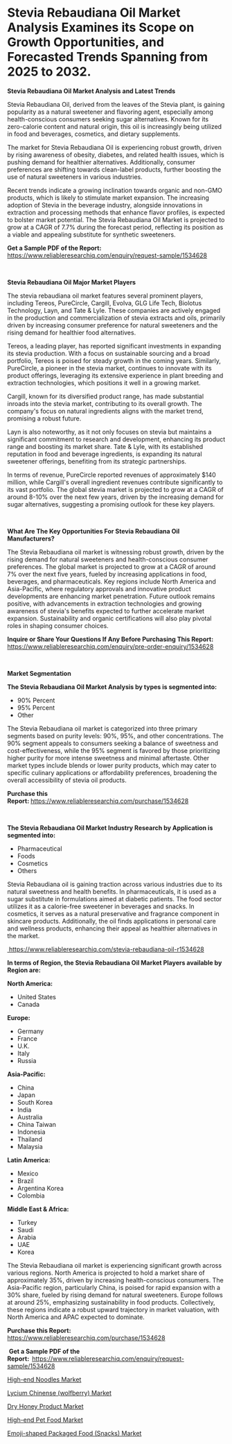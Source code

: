 <p><h1>Stevia Rebaudiana Oil Market Analysis Examines its Scope on Growth Opportunities, and Forecasted Trends Spanning from 2025 to 2032.</h1></p><p><strong>Stevia Rebaudiana Oil Market Analysis and Latest Trends</strong></p>
<p><p>Stevia Rebaudiana Oil, derived from the leaves of the Stevia plant, is gaining popularity as a natural sweetener and flavoring agent, especially among health-conscious consumers seeking sugar alternatives. Known for its zero-calorie content and natural origin, this oil is increasingly being utilized in food and beverages, cosmetics, and dietary supplements. </p><p>The market for Stevia Rebaudiana Oil is experiencing robust growth, driven by rising awareness of obesity, diabetes, and related health issues, which is pushing demand for healthier alternatives. Additionally, consumer preferences are shifting towards clean-label products, further boosting the use of natural sweeteners in various industries. </p><p>Recent trends indicate a growing inclination towards organic and non-GMO products, which is likely to stimulate market expansion. The increasing adoption of Stevia in the beverage industry, alongside innovations in extraction and processing methods that enhance flavor profiles, is expected to bolster market potential. The Stevia Rebaudiana Oil Market is projected to grow at a CAGR of 7.7% during the forecast period, reflecting its position as a viable and appealing substitute for synthetic sweeteners.</p></p>
<p><strong>Get a Sample PDF of the Report:&nbsp;</strong> <a href="https://www.reliableresearchiq.com/enquiry/request-sample/1534628?utm_campaign=1123&utm_medium=2&utm_source=Github&utm_content=ia&utm_term=07042025&utm_id=stevia-rebaudiana-oil">https://www.reliableresearchiq.com/enquiry/request-sample/1534628</a></p>
<p>&nbsp;</p>
<p><strong>Stevia Rebaudiana Oil Major Market Players</strong></p>
<p><p>The stevia rebaudiana oil market features several prominent players, including Tereos, PureCircle, Cargill, Evolva, GLG Life Tech, Biolotus Technology, Layn, and Tate & Lyle. These companies are actively engaged in the production and commercialization of stevia extracts and oils, primarily driven by increasing consumer preference for natural sweeteners and the rising demand for healthier food alternatives.</p><p>Tereos, a leading player, has reported significant investments in expanding its stevia production. With a focus on sustainable sourcing and a broad portfolio, Tereos is poised for steady growth in the coming years. Similarly, PureCircle, a pioneer in the stevia market, continues to innovate with its product offerings, leveraging its extensive experience in plant breeding and extraction technologies, which positions it well in a growing market.</p><p>Cargill, known for its diversified product range, has made substantial inroads into the stevia market, contributing to its overall growth. The company's focus on natural ingredients aligns with the market trend, promising a robust future.</p><p>Layn is also noteworthy, as it not only focuses on stevia but maintains a significant commitment to research and development, enhancing its product range and boosting its market share. Tate & Lyle, with its established reputation in food and beverage ingredients, is expanding its natural sweetener offerings, benefiting from its strategic partnerships.</p><p>In terms of revenue, PureCircle reported revenues of approximately $140 million, while Cargill's overall ingredient revenues contribute significantly to its vast portfolio. The global stevia market is projected to grow at a CAGR of around 8-10% over the next few years, driven by the increasing demand for sugar alternatives, suggesting a promising outlook for these key players.</p></p>
<p>&nbsp;</p>
<p><strong>What Are The Key Opportunities For Stevia Rebaudiana Oil Manufacturers?</strong></p>
<p><p>The Stevia Rebaudiana oil market is witnessing robust growth, driven by the rising demand for natural sweeteners and health-conscious consumer preferences. The global market is projected to grow at a CAGR of around 7% over the next five years, fueled by increasing applications in food, beverages, and pharmaceuticals. Key regions include North America and Asia-Pacific, where regulatory approvals and innovative product developments are enhancing market penetration. Future outlook remains positive, with advancements in extraction technologies and growing awareness of stevia's benefits expected to further accelerate market expansion. Sustainability and organic certifications will also play pivotal roles in shaping consumer choices.</p></p>
<p><strong>Inquire or Share Your Questions If Any Before Purchasing This Report:</strong> <a href="https://www.reliableresearchiq.com/enquiry/pre-order-enquiry/1534628?utm_campaign=1123&utm_medium=2&utm_source=Github&utm_content=ia&utm_term=07042025&utm_id=stevia-rebaudiana-oil">https://www.reliableresearchiq.com/enquiry/pre-order-enquiry/1534628</a></p>
<p>&nbsp;</p>
<p><strong>Market Segmentation</strong></p>
<p><strong>The Stevia Rebaudiana Oil Market Analysis by types is segmented into:</strong></p>
<p><ul><li>90% Percent</li><li>95% Percent</li><li>Other</li></ul></p>
<p><p>The Stevia Rebaudiana oil market is categorized into three primary segments based on purity levels: 90%, 95%, and other concentrations. The 90% segment appeals to consumers seeking a balance of sweetness and cost-effectiveness, while the 95% segment is favored by those prioritizing higher purity for more intense sweetness and minimal aftertaste. Other market types include blends or lower purity products, which may cater to specific culinary applications or affordability preferences, broadening the overall accessibility of stevia oil products.</p></p>
<p><strong>Purchase this Report:&nbsp;</strong><a href="https://www.reliableresearchiq.com/purchase/1534628?utm_campaign=1123&utm_medium=2&utm_source=Github&utm_content=ia&utm_term=07042025&utm_id=stevia-rebaudiana-oil">https://www.reliableresearchiq.com/purchase/1534628</a></p>
<p>&nbsp;</p>
<p><strong>The Stevia Rebaudiana Oil Market Industry Research by Application is segmented into:</strong></p>
<p><ul><li>Pharmaceutical</li><li>Foods</li><li>Cosmetics</li><li>Others</li></ul></p>
<p><p>Stevia Rebaudiana oil is gaining traction across various industries due to its natural sweetness and health benefits. In pharmaceuticals, it is used as a sugar substitute in formulations aimed at diabetic patients. The food sector utilizes it as a calorie-free sweetener in beverages and snacks. In cosmetics, it serves as a natural preservative and fragrance component in skincare products. Additionally, the oil finds applications in personal care and wellness products, enhancing their appeal as healthier alternatives in the market.</p></p>
<p><a href="https://www.reliableresearchiq.com/stevia-rebaudiana-oil-r1534628?utm_campaign=1123&utm_medium=2&utm_source=Github&utm_content=ia&utm_term=07042025&utm_id=stevia-rebaudiana-oil">&nbsp;https://www.reliableresearchiq.com/stevia-rebaudiana-oil-r1534628</a></p>
<p><strong>In terms of Region, the Stevia Rebaudiana Oil Market Players available by Region are:</strong></p>
<p>
    <p> <strong> North America: </strong>
        <ul>
            <li>United States</li>
            <li>Canada</li>
        </ul>
        </p> 
    <p> <strong> Europe: </strong>
        <ul>
            <li>Germany</li>
            <li>France</li>
            <li>U.K.</li>
            <li>Italy</li>
            <li>Russia</li>
        </ul>
        </p> 
    <p> <strong> Asia-Pacific: </strong>
        <ul>
            <li>China</li>
            <li>Japan</li>
            <li>South Korea</li>
            <li>India</li>
            <li>Australia</li>
            <li>China Taiwan</li>
            <li>Indonesia</li>
            <li>Thailand</li>
            <li>Malaysia</li>
        </ul>
        </p> 
    <p> <strong> Latin America: </strong>
        <ul>
            <li>Mexico</li>
            <li>Brazil</li>
            <li>Argentina Korea</li>
            <li>Colombia</li>
        </ul>
        </p> 
    <p> <strong> Middle East & Africa: </strong>
        <ul>
            <li>Turkey</li>
            <li>Saudi</li>
            <li>Arabia</li>
            <li>UAE</li>
            <li>Korea</li>
        </ul>
    </p>
    </p>
<p><p>The Stevia Rebaudiana oil market is experiencing significant growth across various regions. North America is projected to hold a market share of approximately 35%, driven by increasing health-conscious consumers. The Asia-Pacific region, particularly China, is poised for rapid expansion with a 30% share, fueled by rising demand for natural sweeteners. Europe follows at around 25%, emphasizing sustainability in food products. Collectively, these regions indicate a robust upward trajectory in market valuation, with North America and APAC expected to dominate.</p></p>
<p><strong>Purchase this Report: </strong><a href="https://www.reliableresearchiq.com/purchase/1534628?utm_campaign=1123&utm_medium=2&utm_source=Github&utm_content=ia&utm_term=07042025&utm_id=stevia-rebaudiana-oil">https://www.reliableresearchiq.com/purchase/1534628</a></p>
<p>&nbsp;<strong>Get a Sample PDF of the Report:&nbsp;&nbsp;</strong><a href="https://www.reliableresearchiq.com/enquiry/request-sample/1534628?utm_campaign=1123&utm_medium=2&utm_source=Github&utm_content=ia&utm_term=07042025&utm_id=stevia-rebaudiana-oil">https://www.reliableresearchiq.com/enquiry/request-sample/1534628</a></p>
<p><strong></strong></p>
<p><p><a href="https://github.com/furnoirons9e/Market-Research-Report-List-1/blob/main/high-end-noodles-market.md?utm_campaign=1123&utm_medium=2&utm_source=Github&utm_content=ia&utm_term=07042025&utm_id=stevia-rebaudiana-oil">High-end Noodles Market</a></p><p><a href="https://github.com/laverkyllozc/Market-Research-Report-List-1/blob/main/lycium-chinense-wolfberry-market.md?utm_campaign=1123&utm_medium=2&utm_source=Github&utm_content=ia&utm_term=07042025&utm_id=stevia-rebaudiana-oil">Lycium Chinense (wolfberry) Market</a></p><p><a href="https://github.com/saribuissawi/Market-Research-Report-List-1/blob/main/dry-honey-product-market.md?utm_campaign=1123&utm_medium=2&utm_source=Github&utm_content=ia&utm_term=07042025&utm_id=stevia-rebaudiana-oil">Dry Honey Product Market</a></p><p><a href="https://github.com/puttslukis59/Market-Research-Report-List-1/blob/main/high-end-pet-food-market.md?utm_campaign=1123&utm_medium=2&utm_source=Github&utm_content=ia&utm_term=07042025&utm_id=stevia-rebaudiana-oil">High-end Pet Food Market</a></p><p><a href="https://github.com/foddekampo/Market-Research-Report-List-1/blob/main/emoji-shaped-packaged-food-snacks-market.md?utm_campaign=1123&utm_medium=2&utm_source=Github&utm_content=ia&utm_term=07042025&utm_id=stevia-rebaudiana-oil">Emoji-shaped Packaged Food (Snacks) Market</a></p></p>